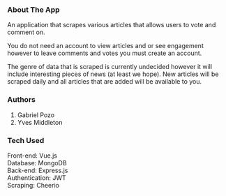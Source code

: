 ### About The App

An application that scrapes various articles that allows users to vote and comment on.

You do not need an account to view articles and or see engagement however to leave comments and votes you must create an account.

The genre of data that is scraped is currently undecided however it will include interesting pieces of news (at least we hope). New articles will be scraped daily and all articles that are added will be available to you.

### Authors

1. Gabriel Pozo
2. Yves Middleton

### Tech Used

Front-end: Vue.js <br />
Database: MongoDB <br />
Back-end: Express.js <br />
Authentication: JWT <br />
Scraping: Cheerio <br />